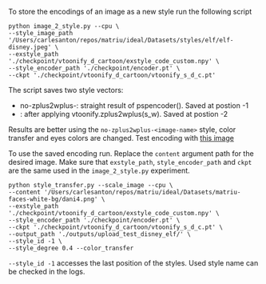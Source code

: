 To store the encodings of an image as a new style run the following script

```
python image_2_style.py --cpu \
--style_image_path '/Users/carlesanton/repos/matriu/ideal/Datasets/styles/elf/elf-disney.jpeg' \
--exstyle_path './checkpoint/vtoonify_d_cartoon/exstyle_code_custom.npy' \
--style_encoder_path './checkpoint/encoder.pt' \
--ckpt './checkpoint/vtoonify_d_cartoon/vtoonify_s_d_c.pt'
```

The script saves two style vectors:
* no-zplus2wplus-<image-name>: straight result of pspencoder(). Saved at postion -1
* <image-name>: after applying vtoonify.zplus2wplus(s_w). Saved at postion -2

Results are better using the `no-zplus2wplus-<image-name>` style, color transfer and eyes colors are changed.
Test encoding with [this image](https://lumiere-a.akamaihd.net/v1/images/open-uri20150422-20810-1mtgk81_b7c97ea6.jpeg?region=0,0,450,450)


To use the saved encoding run. Replace the `content` argument path for the desired image.
Make sure that `exstyle_path`, `style_encoder_path` and `ckpt` are the same used in the `image_2_style.py` experiment.

```
python style_transfer.py --scale_image --cpu \
--content '/Users/carlesanton/repos/matriu/ideal/Datasets/matriu-faces-white-bg/dani4.png' \
--exstyle_path './checkpoint/vtoonify_d_cartoon/exstyle_code_custom.npy' \
--style_encoder_path './checkpoint/encoder.pt' \
--ckpt './checkpoint/vtoonify_d_cartoon/vtoonify_s_d_c.pt' \
--output_path './outputs/upload_test_disney_elf/' \
--style_id -1 \
--style_degree 0.4 --color_transfer
```

`--style_id -1` accesses the last position of the styles. Used style name can be checked in the logs.

